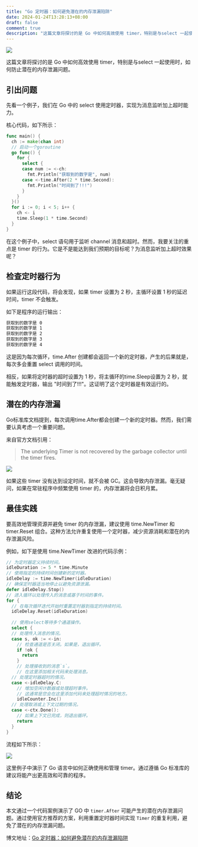 ```yaml
---
title: "Go 定时器：如何避免潜在的内存泄漏陷阱"
date: 2024-01-24T13:28:13+08:00
draft: false
comment: true
description: "这篇文章将探讨的是 Go 中如何高效使用 timer，特别是与select 一起使用时，如何防止潜在的内存泄漏问题。"
---
```


![](https://cdn.jsdelivr.net/gh/poloxue/images@2024-01/2024-01-24-timer-potential-leaking-in-golang-01.png)

这篇文章将探讨的是 Go 中如何高效使用 timer，特别是与select 一起使用时，如何防止潜在的内存泄漏问题。

## 引出问题

先看一个例子，我们在 Go 中的 select 使用定时器，实现为消息监听加上超时能力。

核心代码，如下所示：

```go
func main() {
  ch := make(chan int)
  // 启动一个goroutine
  go func() {
    for {
      select {
      case num := <-ch:
        fmt.Println("获取到的数字是", num)
      case <-time.After(2 * time.Second):
        fmt.Println("时间到了!!!")
      }
    }
  }()
  for i := 0; i < 5; i++ {
    ch <- i
    time.Sleep(1 * time.Second)
  }
}
```

在这个例子中，select 语句用于监听 channel 消息和超时。然而，我要关注的重点是 timer 的行为。它是不是能达到我们预期的目标呢？为消息监听加上超时效果呢？

## 检查定时器行为

如果运行这段代码，将会发现，如果 timer 设置为 2 秒，主循环设置 1 秒的延迟时间，timer 不会触发。

如下是程序的运行输出：

```bash
获取到的数字是 0
获取到的数字是 1
获取到的数字是 2
获取到的数字是 3
获取到的数字是 4
```

这是因为每次循环，time.After 创建都会返回一个新的定时器，产生的后果就是，每次多会重置 select 调用的时间。

相反，如果将定时器的超时设置为 1 秒，将主循环的time.Sleep设置为 2 秒，就能触发定时器，输出 "时间到了!!!"。这证明了这个定时器是有效运行的。

## 潜在的内存泄漏

Go标准库文档提到，每次调用time.After都会创建一个新的定时器。然而，我们需要认真考虑一个重要问题。

来自官方文档引用：

> The underlying Timer is not recovered by the garbage collector until the timer fires.

![](https://cdn.jsdelivr.net/gh/poloxue/images@2024-01/2024-01-24-timer-potential-leaking-in-golang-03-v1.png)

如果这些 timer 没有达到设定时间，就不会被 GC。这会导致内存泄漏。毫无疑问，如果在常驻程序中频繁使用 timer 的，内存泄漏将会日积月累。

## 最佳实践

要高效地管理资源并避免 timer 的内存泄漏，建议使用 time.NewTimer 和 timer.Reset 组合。这种方法允许重复使用一个定时器，减少资源消耗和潜在的内存泄漏风险。


例如，如下是使用 time.NewTimer 改进的代码示例：

```go
// 为定时器定义持续时间。
idleDuration := 5 * time.Minute
// 使用指定的持续时间创建新的定时器。
idleDelay := time.NewTimer(idleDuration)
// 确保定时器适当地停止以避免资源泄漏。
defer idleDelay.Stop()
// 进入循环以处理传入的消息或基于时间的事件。
for {
  // 在每次循环迭代开始时重置定时器到指定的持续时间。
  idleDelay.Reset(idleDuration)
  
  // 使用select等待多个通道操作。
  select {
  // 处理传入消息的情况。
  case s, ok := <-in:
    // 检查通道是否关闭。如果是，退出循环。
    if !ok {
      return
    }
    // 处理接收到的消息`s`。
    // 在这里添加相关代码来处理消息。
  // 处理定时器超时的情况。
  case <-idleDelay.C:
    // 增加空闲计数器或处理超时事件。
    // 这通常是您会在这里添加代码来处理超时情况的地方。
    idleCounter.Inc()
  // 处理取消或上下文过期的情况。
  case <-ctx.Done():
    // 如果上下文已完成，则退出循环。
    return
  }
}
```

流程如下所示：

![](https://cdn.jsdelivr.net/gh/poloxue/images@2024-01/2024-01-24-timer-potential-leaking-in-golang-02-v1.png)

这里例子中演示了 Go 语言中如何正确使用和管理 timer。通过遵循 Go 标准库的建议将能产出更高效和可靠的程序。

## 结论

本文通过一个代码案例演示了 GO 中 `timer.After` 可能产生的潜在内存泄漏问题。通过使用官方推荐的方案，利用重置定时器时间实现 `Timer` 的重复利用，避免了潜在的内存泄漏问题。

博文地址：[Go 定时器：如何避免潜在的内存泄漏陷阱](https://www.poloxue.com/posts/2024-01-24-timer-potential-leaking-in-golang/)
